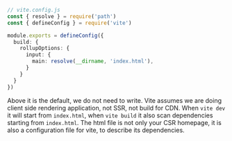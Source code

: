 ```ts
// vite.config.js
const { resolve } = require('path')
const { defineConfig } = require('vite')

module.exports = defineConfig({
  build: {
    rollupOptions: {
      input: {
        main: resolve(__dirname, 'index.html'),
      }
    }
  }
})
```

Above it is the default, we do not need to write. Vite assumes we are doing client side rendering application, not SSR, not build for CDN. When `vite dev` it will start from `index.html`, when `vite build` it also scan dependencies starting from `index.html`. The html file is not only your CSR homepage, it is also a configuration file for vite, to describe its dependencies.